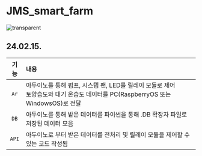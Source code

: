# JMS_smart_farm

![transparent](https://capsule-render.vercel.app/api?type=transparent&fontColor=A991E5&text=JMS%20smart%20farm&height=150&fontSize=60&desc=By%20Joffice%20:%20Lee,%20Seo&descAlignY=75&descAlign=60)


## 24.02.15. 
 기능 | 내용 
:--:|:---
`Ar` | 아두이노를 통해 펌프, 시스템 팬, LED를 릴레이 모듈로 제어</br>토양습도와 대기 온습도 데이터를 PC(RaspberryOS 또는 WindowsOS)로 전달
`DB` | 아두이노를 통해 받은 데이터를 파이썬을 통해 .DB 확장자 파일로 저장된 데이터 모음
`API` | 아두이노로 부터 받은 데이터를 전처리 및 릴레이 모듈을 제어할 수 있는 코드 작성됨
